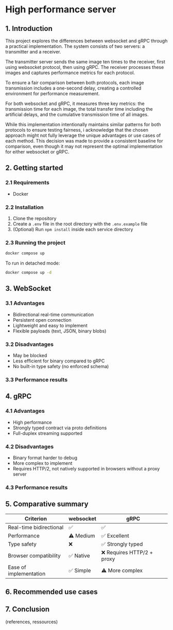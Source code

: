 # High performance server

## 1. Introduction

This project explores the differences between websocket and gRPC through a practical implementation. The system consists of two servers: a transmitter and a receiver.

The transmitter server sends the same image ten times to the receiver, first using websocket protocol, then using gRPC. The receiver processes these images and captures performance metrics for each protocol.

To ensure a fair comparison between both protocols, each image transmission includes a one-second delay, creating a controlled environment for performance measurement.

For both websocket and gRPC, it measures three key metrics: the transmission time for each image, the total transfer time including the artificial delays, and the cumulative transmission time of all images.

While this implementation intentionally maintains similar patterns for both protocols to ensure testing fairness, i acknowledge that the chosen approach might not fully leverage the unique advantages or use cases of each method. This decision was made to provide a consistent baseline for comparison, even though it may not represent the optimal implementation for either websocket or gRPC.

## 2. Getting started
### 2.1 Requirements
- Docker

### 2.2 Installation
1. Clone the repository
2. Create a `.env` file in the root directory with the `.env.example` file
3. (Optional) Run `npm install` inside each service directory

### 2.3 Running the project
```bash
docker compose up
```
To run in detached mode:
```bash
docker compose up -d
```

## 3. WebSocket
### 3.1 Advantages
- Bidirectional real-time communication  
- Persistent open connection  
- Lightweight and easy to implement  
- Flexible payloads (text, JSON, binary blobs)
### 3.2 Disadvantages
- May be blocked  
- Less efficient for binary compared to gRPC  
- No built-in type safety (no enforced schema)
### 3.3 Performance results

## 4. gRPC
### 4.1 Advantages
- High performance 
- Strongly typed contract via proto definitions  
- Full-duplex streaming supported  
### 4.2 Disadvantages
- Binary format harder to debug 
- More complex to implement  
- Requires HTTP/2, not natively supported in browsers without a proxy server
### 4.3 Performance results

## 5. Comparative summary

| Criterion               | websocket               | gRPC                          |
|------------------------|-------------------------|-------------------------------|
| Real-time bidirectional| ✅                      | ✅                            |
| Performance            | ⚠️ Medium               | ✅ Excellent        |
| Type safety            | ❌                      | ✅ Strongly typed             |
| Browser compatibility  | ✅ Native                | ❌ Requires HTTP/2 + proxy    |
| Ease of implementation | ✅ Simple                | ⚠️ More complex               |

## 6. Recommended use cases

## 7. Conclusion
(references, ressources)
